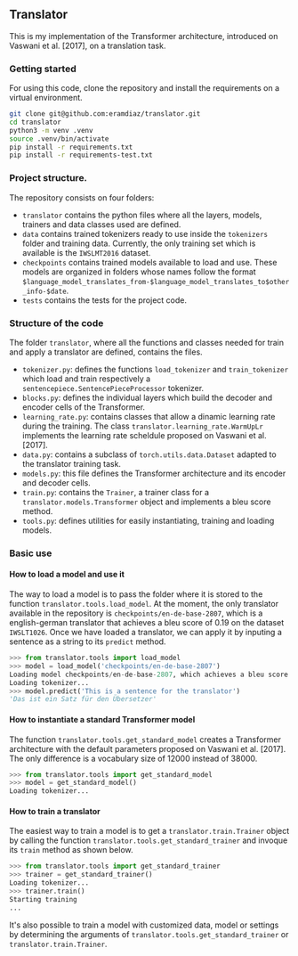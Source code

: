 ## Translator

This is my implementation of the Transformer architecture, introduced on Vaswani et al. [2017], on a translation task.

### Getting started

For using this code, clone the repository and install the requirements on a virtual environment.

```bash
git clone git@github.com:eramdiaz/translator.git
cd translator
python3 -m venv .venv
source .venv/bin/activate
pip install -r requirements.txt
pip install -r requirements-test.txt
```

### Project structure.

The repository consists on four folders: 
- `translator` contains the python files where all the layers, models, trainers and data classes used are defined.
- `data` contains trained tokenizers ready to use inside the `tokenizers` folder and training data. Currently, the only training set which is available is the `IWSLMT2016` dataset.
- `checkpoints` contains trained models available to load and use. These models are organized in folders whose names follow the format `$language_model_translates_from-$language_model_translates_to$other_info-$date`.
- `tests` contains the tests for the project code. 

### Structure of the code

The folder `translator`, where all the functions and classes needed for train and apply a translator are defined, contains the files.
- `tokenizer.py`: defines the functions `load_tokenizer` and `train_tokenizer` which load and train respectively a `sentencepiece.SentencePieceProcessor` tokenizer.
- `blocks.py`: defines the individual layers which build the decoder and encoder cells of the Transformer.
- `learning_rate.py`: contains classes that allow a dinamic learning rate during the training. The class `translator.learning_rate.WarmUpLr` implements the learning rate scheldule proposed on Vaswani et al. [2017].
- `data.py`: contains a subclass of `torch.utils.data.Dataset` adapted to the translator training task.
- `models.py`: this file defines the Transformer architecture and its encoder and decoder cells.
- `train.py`: contains the `Trainer`, a trainer class for a `translator.models.Transformer` object and implements a bleu score method.
- `tools.py`: defines utilities for easily instantiating, training and loading models.

### Basic use

#### How to load a model and use it

The way to load a model is to pass the folder where it is stored to the function `translator.tools.load_model`. At the moment, the only translator available in the repository is `checkpoints/en-de-base-2807`, which is a english-german translator that achieves a bleu score of 0.19 on the dataset `IWSLT1026`. Once we have loaded a translator, we can apply it by inputing a sentence as a string to its `predict` method. 

```python
>>> from translator.tools import load_model
>>> model = load_model('checkpoints/en-de-base-2807')
Loading model checkpoints/en-de-base-2807, which achieves a bleu score of 0.1939 on IWSLT2016
Loading tokenizer...
>>> model.predict('This is a sentence for the translator')
'Das ist ein Satz für den Übersetzer'
```

#### How to instantiate a standard Transformer model

The function `translator.tools.get_standard_model` creates a Transformer architecture with the default parameters proposed on Vaswani et al. [2017]. The only difference is a vocabulary size of 12000 instead of 38000.

```python
>>> from translator.tools import get_standard_model
>>> model = get_standard_model()
Loading tokenizer...
```

#### How to train a translator

The easiest way to train a model is to get a `translator.train.Trainer` object by calling the function `translator.tools.get_standard_trainer` and invoque its `train` method as shown below.

```python
>>> from translator.tools import get_standard_trainer
>>> trainer = get_standard_trainer()
Loading tokenizer...
>>> trainer.train()
Starting training
...
```

It's also possible to train a model with customized data, model or settings by determining the arguments of `translator.tools.get_standard_trainer` or `translator.train.Trainer`.

